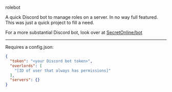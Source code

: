 rolebot

A quick Discord bot to manage roles on a server. In no way full featured. This was just a quick project to fill a need.

For a more substantial Discord bot, look over at [SecretOnline/bot](https://github.com/SecretOnline/bot)

---

Requires a config.json:

```json
{
  "token": "<your Discord bot token>",
  "overlords": [
    "[ID of user that always has permissions]"
  ],
  "servers": {}
}
```
